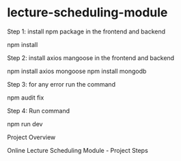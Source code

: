 # lecture-scheduling-module
Step 1: install npm package in the frontend and backend

npm install

Step 2: install axios mangoose in the frontend and backend

npm install axios mongoose
npm install mongodb

Step 3: for any error run the command

npm audit fix 

Step 4: Run command

npm run dev


Project Overview

Online Lecture Scheduling Module - Project Steps
